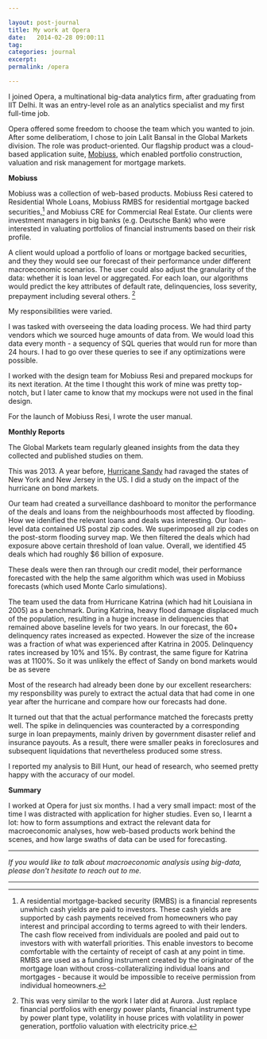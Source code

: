 ```yaml
---

layout: post-journal
title: My work at Opera
date:   2014-02-28 09:00:11
tag:
categories: journal
excerpt: 
permalink: /opera

---
```


I joined Opera, a multinational big-data analytics firm, after graduating from IIT Delhi. It was an entry-level role as an analytics specialist and my first full-time job.


Opera offered some freedom to choose the team which you wanted to join. After some deliberatiom, I chose to join Lalit Bansal in the Global Markets division. The role was product-oriented.  Our flagship product was a cloud-based application suite, [Mobiuss](https://www.operasolutions.com/knowledge-base/product-sheet/mobiuss-%E2%80%94-why-take-unnecessary-chances-risk#), which enabled portfolio construction, valuation and risk management for mortgage markets.

**Mobiuss**

Mobiuss was a collection of web-based products.  Mobiuss Resi catered to Residential Whole Loans, Mobiuss RMBS for residential mortgage backed securities,[^RMBS] and Mobiuss CRE for Commercial Real Estate. Our clients were investment managers in big banks (e.g. Deutsche Bank) who were interested in valuating portfolios of financial instruments based on their risk profile.  

[^RMBS]:  A residential mortgage-backed security (RMBS) is a financial represents unwhich cash yields are paid to investors. These cash yields are supported by cash payments received from homeowners who pay interest and principal according to terms agreed to with their lenders. The  cash flow received from individuals are pooled and paid out to investors with with waterfall priorities. This enable investors to become comfortable with the certainty of receipt of cash at any point in time. RMBS are used as a funding instrument created by the originator of the mortgage loan without cross-collateralizing individual loans and mortgages - because it would be impossible to receive permission from individual homeowners. 

A client would upload a portfolio of loans or mortgage backed securities, and they they would see our forecast of their performance under different macroeconomic scenarios. The user could also adjust the granularity of the data: whether it is loan level or aggregated. For each loan, our algorithms would predict the key attributes of default rate, delinquencies, loss severity, prepayment including several others. [^aurora]

[^aurora]: This was very similar to the work I later did at Aurora. Just replace financial portfolios with energy power plants, financial instrument type  by power plant type, volatility in house prices with volatility in power generation, portfolio valuation with electricity price.

My responsibilities were varied. 

I was tasked with overseeing the data loading process.  We had third party vendors which we sourced huge amounts of data from.  We would load this data every month - a sequency of SQL queries that would run for more than 24 hours. I had to go over these queries to see if any optimizations were possible. 

I worked with the design team for Mobiuss Resi and prepared mockups for its next iteration. At the time I thought this work of mine was pretty top-notch, but I later came to know that my mockups were not used in the final design.   

For the launch of Mobiuss Resi, I wrote the user manual. 


**Monthly Reports**


The Global Markets team regularly gleaned insights from the data they collected and published studies on them. 

This was 2013. A year before, [Hurricane Sandy](https://en.wikipedia.org/wiki/Hurricane_Sandy) had ravaged the states of New York and New Jersey in the US. I did a study on the impact of the hurricane on bond markets. 

Our team had created a surveillance dashboard to monitor the performance of the deals and loans from the neighbourhoods most affected by flooding.  How we idenified the relevant loans and deals was interesting. Our loan-level data contained US postal zip codes. We superimposed all zip codes on the post-storm flooding survey map. We then filtered the deals which had exposure above certain threshold of loan value. Overall, we identified 45 deals which had roughly $6 billion of exposure. 

These deals were then ran through our credit model, their performance forecasted with the help the same algorithm which was used in Mobiuss forecasts (which used Monte Carlo simulations). 

The team used the data from Hurricane Katrina (which had hit Louisiana in 2005) as a benchmark. During Katrina, heavy flood damage displaced much of the population, resulting in a huge increase in delinquencies that remained above baseline levels for two years. In our forecast,  the 60+ delinquency rates increased as expected. However the size of the increase was a fraction of what was experienced after Katrina in 2005. Delinquency rates increased by 10%  and 15%. By contrast, the same figure for Katrina was at 1100%.  So it was unlikely the effect of Sandy on bond markets would be as severe

Most of the research had already been done by our excellent researchers: my responsbility was purely to extract the actual data that had come in one year after the hurricane and compare how our forecasts had done. 

It turned out that that the actual performance matched the forecasts pretty well. The spike in delinquencies was counteracted by a corresponding surge in loan prepayments, mainly driven by government disaster relief and insurance payouts. As a result, there were smaller peaks in foreclosures and subsequent liquidations that nevertheless produced some stress.

I reported my analysis to Bill Hunt, our head of research, who seemed pretty happy with the accuracy of our model.  


**Summary**

I worked at Opera for just six months. I had a very small impact: most of the time I was distracted with application for higher studies. Even so, I learnt a lot: how to form assumptions and extract the relevant data for macroeconomic analyses, how web-based products work behind the scenes, and how large swaths of data can be used for forecasting. 

***

 
*If you would like to talk about macroeconomic analysis using big-data, please don't hesitate to reach out to me.* 


***



